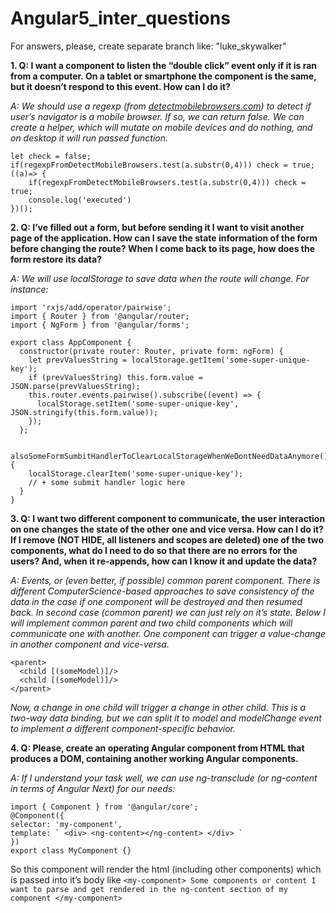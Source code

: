 # Angular5_inter_questions

For answers, please, create separate branch like: "luke_skywalker" 

**1. Q: I want a component to listen the “double click” event only if it is ran from a computer. On a tablet or smartphone the component is the same, but it doesn’t respond to this event. How can I do it?**

*A: We should use a regexp (from [detectmobilebrowsers.com](http://detectmobilebrowsers.com/)) to detect if user’s navigator is a mobile browser. If so, we can return false. We can create a helper, which will mutate on mobile devices and do nothing, and on desktop it will run passed function.*

```
let check = false;
if(regexpFromDetectMobileBrowsers.test(a.substr(0,4))) check = true;
((a)=> {
    if(regexpFromDetectMobileBrowsers.test(a.substr(0,4))) check = true;
    console.log('executed')
})();
```

**2. Q: I’ve filled out a form, but before sending it I want to visit another page of the application. How can I save the state information of the form before changing the route? When I come back to its page, how does the form restore its data?**

*A: We will use localStorage to save data when the route will change. For instance:*

```
import 'rxjs/add/operator/pairwise';
import { Router } from '@angular/router;
import { NgForm } from '@angular/forms';

export class AppComponent {
  constructor(private router: Router, private form: ngForm) {
    let prevValuesString = localStorage.getItem('some-super-unique-key');
    if (prevValuesString) this.form.value = JSON.parse(prevValuesString);
    this.router.events.pairwise().subscribe((event) => {
      localStorage.setItem('some-super-unique-key', JSON.stringify(this.form.value));
    });
  };
  
  alsoSomeFormSumbitHandlerToClearLocalStorageWhenWeDontNeedDataAnymore(){
    localStorage.clearItem('some-super-unique-key');
    // + some submit handler logic here
  }
}
```

**3. Q: I want two different component to communicate, the user interaction on one changes the state of the other one and vice versa. How can I do it? If I remove (NOT HIDE, all listeners and scopes are deleted) one of the two components, what do I need to do so that there are no errors for the users? And, when it re-appends, how can I know it and update the data?**

*A: Events, or (even better, if possible) common parent component. There is different ComputerScience-based approaches to save consistency of the data in the case if one component will be destroyed and then resumed back. In second case (common parent) we can just rely on it’s state. 
Below I will implement common parent and two child components which will communicate one with another. One component can trigger a value-change in another component and vice-versa.*

```
<parent>
  <child [(someModel)]/> 
  <child [(someModel)]/>
</parent>
```

*Now, a change in one child will trigger a change in other child. This is a two-way data binding, but we can split it to model and modelChange event to implement a different component-specific behavior.*

**4. Q: Please, create an operating Angular component from HTML that produces a DOM, containing another working Angular components.**

*A: If I understand your task well, we can use ng-transclude (or ng-content in terms of Angular Next) for our needs:*

```
import { Component } from '@angular/core';
@Component({ 
selector: 'my-component',
template: ` <div> <ng-content></ng-content> </div> `
})
export class MyComponent {}
```	

So this component will render the html (including other components) which is passed into it’s body like `<my-component> Some components or content I want to parse and get rendered in the ng-content section of my component </my-component>`

